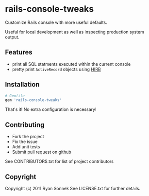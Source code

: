 # rails-console-tweaks

Customize Rails console with more useful defaults.

Useful for local development as well as inspecting production system
output.


## Features

* print all SQL statments executed within the current console
* pretty print `ActiveRecord` objects using [HIRB](https://github.com/cldwalker/hirb)

## Installation

```ruby
# Gemfile
gem 'rails-console-tweaks'
```

That's it!  No extra configuration is necessary!

## Contributing
 
* Fork the project
* Fix the issue
* Add unit tests
* Submit pull request on github

See CONTRIBUTORS.txt for list of project contributors

## Copyright

Copyright (c) 2011 Ryan Sonnek
See LICENSE.txt for further details.
